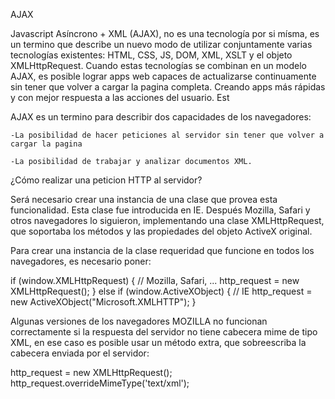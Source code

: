 AJAX

Javascript Asíncrono + XML (AJAX), no es una tecnología por si mísma, es un termino que describe un nuevo modo de utilizar conjuntamente varias tecnologías existentes: HTML, CSS, JS, DOM, XML, XSLT y el objeto XMLHttpRequest. Cuando estas tecnologías se combinan en un modelo AJAX, es posible lograr apps web capaces de actualizarse continuamente sin tener que volver a cargar la pagina completa. Creando apps más rápidas y con mejor respuesta a las acciones del usuario. Est

AJAX es un termino para describir dos capacidades de los navegadores:

    -La posibilidad de hacer peticiones al servidor sin tener que volver a cargar la pagina 

    -La posibilidad de trabajar y analizar documentos XML.

¿Cómo realizar una peticion HTTP al servidor?

Será necesario crear una instancia de una clase que provea esta funcionalidad. Esta clase fue introducida en IE. Después Mozilla, Safari y otros navegadores lo siguieron, implementando una clase XMLHttpRequest, que soportaba los métodos y las propiedades del objeto ActiveX original.

Para crear una instancia de la clase requeridad que funcione en todos los navegadores, es necesario poner: 

if (window.XMLHttpRequest) { // Mozilla, Safari, ...
    http_request = new XMLHttpRequest();
} else if (window.ActiveXObject) { // IE
    http_request = new ActiveXObject("Microsoft.XMLHTTP");
}

Algunas versiones de los navegadores MOZILLA no funcionan correctamente si la respuesta del servidor no tiene cabecera mime de tipo XML, en ese caso es posible usar un método extra, que sobreescriba la cabecera enviada por el servidor:

http_request = new XMLHttpRequest();
http_request.overrideMimeType('text/xml');

